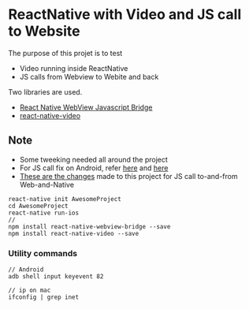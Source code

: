 ReactNative with Video and JS call to Website
=============================================

The purpose of this projet is to test     

 - Video running inside ReactNative
 - JS calls from Webview to Webite and back


Two libraries are used.          

 - [React Native WebView Javascript Bridge][1]
 - [react-native-video][2]

## Note
 - Some tweeking needed all around the project 
 - For JS call fix on Android, refer [here][3] and [here][5]
 - [These are the changes][4] made to this project for JS call to-and-from Web-and-Native

```
react-native init AwesomeProject
cd AwesomeProject
react-native run-ios
//
npm install react-native-webview-bridge --save
npm install react-native-video --save
```

### Utility commands

```
// Android
adb shell input keyevent 82

// ip on mac
ifconfig | grep inet
```






[1]: https://github.com/alinz/react-native-webview-bridge
[2]: https://github.com/react-native-community/react-native-video
[3]: https://github.com/alinz/react-native-webview-bridge/issues/130
[4]: https://github.com/saumya/RNwebJSnLocalVideo/commit/fd9748e46f161714030b701f90394ac9887570a5
[5]: https://github.com/alinz/react-native-webview-bridge/issues/117
